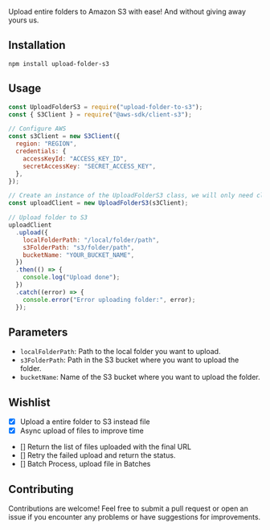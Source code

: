 Upload entire folders to Amazon S3 with ease!
And without giving away yours us.

## Installation

`npm install upload-folder-s3`

## Usage

```javascript
const UploadFolderS3 = require("upload-folder-to-s3");
const { S3Client } = require("@aws-sdk/client-s3");

// Configure AWS
const s3Client = new S3Client({
  region: "REGION",
  credentials: {
    accessKeyId: "ACCESS_KEY_ID",
    secretAccessKey: "SECRET_ACCESS_KEY",
  },
});

// Create an instance of the UploadFolderS3 class, we will only need client, no credentials
const uploadClient = new UploadFolderS3(s3Client);

// Upload folder to S3
uploadClient
  .upload({
    localFolderPath: "/local/folder/path",
    s3FolderPath: "s3/folder/path",
    bucketName: "YOUR_BUCKET_NAME",
  })
  .then(() => {
    console.log("Upload done");
  })
  .catch((error) => {
    console.error("Error uploading folder:", error);
  });
```

## Parameters

- `localFolderPath`: Path to the local folder you want to upload.
- `s3FolderPath`: Path in the S3 bucket where you want to upload the folder.
- `bucketName`: Name of the S3 bucket where you want to upload the folder.

## Wishlist

- [x] Upload a entire folder to S3 instead file
- [x] Async upload of files to improve time
- [] Return the list of files uploaded with the final URL
- [] Retry the failed upload and return the status.
- [] Batch Process, upload file in Batches

## Contributing

Contributions are welcome! Feel free to submit a pull request or open an issue if you encounter any problems or have suggestions for improvements.

